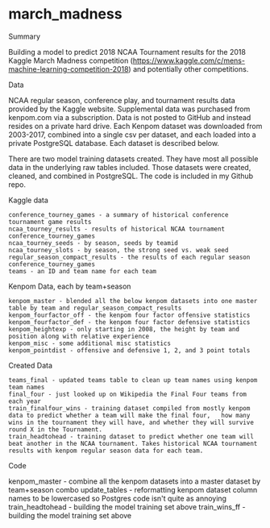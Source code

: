 # march_madness

Summary

  Building a model to predict 2018 NCAA Tournament results for the 2018 Kaggle March Madness competition (https://www.kaggle.com/c/mens-machine-learning-competition-2018) and potentially other competitions.

Data

  NCAA regular season, conference play, and tournament results data provided by the Kaggle website. Supplemental data was purchased from kenpom.com via a subscription. Data is not posted to GitHub and instead resides on a private hard drive. Each Kenpom dataset was downloaded from 2003-2017, combined into a single csv per dataset, and each loaded into a private PostgreSQL database. Each dataset is described below.

  There are two model training datasets created. They have most all possible data in the underlying raw tables included. Those datasets were created, cleaned, and combined in PostgreSQL. The code is included in my Github repo.

  Kaggle data

    conference_tourney_games - a summary of historical conference tournament game results
    ncaa_tourney_results - results of historical NCAA tournament conference_tourney_games
    ncaa_tourney_seeds - by season, seeds by teamid
    ncaa_tourney_slots - by season, the strong seed vs. weak seed
    regular_season_compact_results - the results of each regular season conference_tourney_games
    teams - an ID and team name for each team

  Kenpom Data, each by team+season

    kenpom_master - blended all the below kenpom datasets into one master table by team and regular_season_compact_results
    kenpom_fourfactor_off - the kenpom four factor offensive statistics
    kenpom_fourfactor_def - the kenpom four factor defensive statistics
    kenpom_heightexp - only starting in 2008, the height by team and position along with relative experience
    kenpom_misc - some additional misc statistics
    kenpom_pointdist - offensive and defensive 1, 2, and 3 point totals

  Created Data

    teams_final - updated teams table to clean up team names using kenpom team names
    final_four - just looked up on Wikipedia the Final Four teams from each year
    train_finalfour_wins - training dataset compiled from mostly kenpom data to predict whether a team will make the final four,   how many wins in the tournament they will have, and whether they will survive round X in the Tournament.
    train_headtohead - training dataset to predict whether one team will beat another in the NCAA tournament. Takes historical NCAA tournament results with kenpom regular season data for each team.

Code

  kenpom_master - combine all the kenpom datasets into a master dataset by team+season combo
  update_tables - reformatting kenpom dataset column names to be lowercased so Postgres code isn't quite as annoying
  train_headtohead - building the model training set above
  train_wins_ff - building the model training set above
